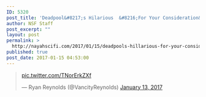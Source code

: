 ```yaml
---
ID: 5320
post_title: 'Deadpool&#8217;s Hilarious  &#8216;For Your Consideration&#8217; Oscars Video'
author: NSF Staff
post_excerpt: ""
layout: post
permalink: >
  http://nayahscifi.com/2017/01/15/deadpools-hillarious-for-your-consideration-oscars-video/
published: true
post_date: 2017-01-15 04:53:00
---
```

<blockquote class="twitter-video" data-lang="en">
<p dir="ltr" lang="und"><a href="https://t.co/TNorErkZXf">pic.twitter.com/TNorErkZXf</a></p>
— Ryan Reynolds (@VancityReynolds) <a href="https://twitter.com/VancityReynolds/status/819750725651611650">January 13, 2017</a></blockquote>
<script async src="//platform.twitter.com/widgets.js" charset="utf-8"></script>